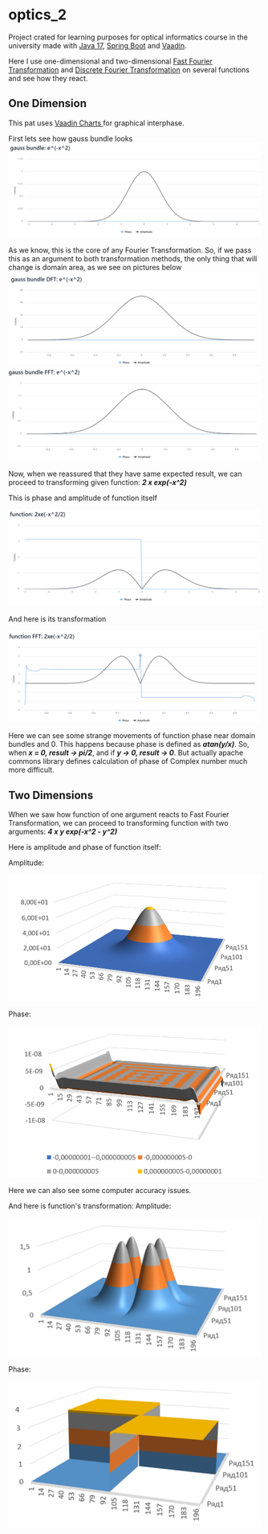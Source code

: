 # optics_2

Project crated for learning purposes for optical informatics course
in the university made with
[Java 17](https://jdk.java.net/17/),
[Spring Boot](https://spring.io/projects/spring-boot)
and 
[Vaadin](https://vaadin.com/).

Here I use one-dimensional and two-dimensional 
[Fast Fourier Transformation](https://en.wikipedia.org/wiki/Fast_Fourier_transform)
and
[Discrete Fourier Transformation](https://en.wikipedia.org/wiki/Discrete_Fourier_transform)
on several functions and see how they react.

## One Dimension

This pat uses 
[Vaadin Charts ](https://vaadin.com/docs/latest/ds/components/charts)
for graphical interphase.

First lets see how gauss bundle looks 
![img.png](img.png)

As we know, this is the core of any Fourier Transformation.
So, if we pass this as an argument to both transformation methods, the 
only thing that will change is domain area, as we see on pictures below
![img_1.png](img_1.png)
![img_2.png](img_2.png)

Now, when we reassured that they have same expected result, we can proceed
to transforming given function: _**2 x exp(-x^2)**_

This is phase and amplitude of function itself

![img_3.png](img_3.png)

And here is its transformation

![img_4.png](img_4.png)

Here we can see some strange movements of function phase near domain bundles 
and 0. This happens because phase is defined as _**atan(y/x)**_.
So, when _**x = 0, result -> pi/2**_, and if _**y -> 0, result -> 0**_. 
But actually apache commons library defines calculation of phase of Complex number much 
more difficult.

## Two Dimensions

When we saw how function of one argument reacts to Fast Fourier Transformation, 
we can proceed to transforming function with two arguments: _**4 x y exp(-x^2 - y^2)**_

Here is amplitude and phase of function itself:

Amplitude:

![img_5.png](img_5.png)

Phase:

![img_6.png](img_6.png)

Here we can also see some computer accuracy issues.

And here is function's transformation:
Amplitude:

![img_7.png](img_7.png)

Phase:

![img_8.png](img_8.png)
